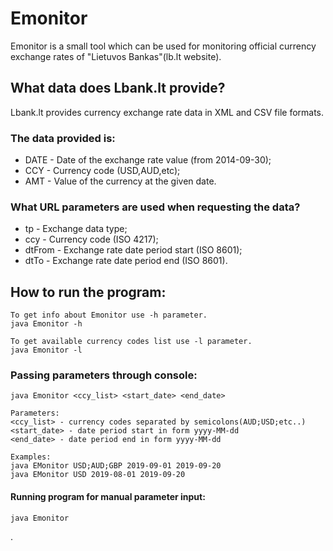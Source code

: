 # Emonitor
Emonitor is a small tool which can be used for monitoring official currency exchange rates of "Lietuvos Bankas"(lb.lt website).

## What data does Lbank.lt provide?
Lbank.lt provides currency exchange rate data in XML and CSV file formats.

### The data provided is:
- DATE - Date of the exchange rate value (from 2014-09-30);
- CCY - Currency code (USD,AUD,etc);
- AMT - Value of the currency at the given date.

### What URL parameters are used when requesting the data?
- tp - Exchange data type;
- ccy - Currency code (ISO 4217);
- dtFrom - Exchange rate date period start (ISO 8601);
- dtTo - Exchange rate date period end (ISO 8601).

## How to run the program:
	To get info about Emonitor use -h parameter.
	java Emonitor -h 
	
	To get available currency codes list use -l parameter.
	java Emonitor -l
### Passing parameters through console:
	java Emonitor <ccy_list> <start_date> <end_date>
	
	Parameters:
	<ccy_list> - currency codes separated by semicolons(AUD;USD;etc..)
	<start_date> - date period start in form yyyy-MM-dd 
	<end_date> - date period end in form yyyy-MM-dd
	
	Examples:
	java EMonitor USD;AUD;GBP 2019-09-01 2019-09-20
	java EMonitor USD 2019-08-01 2019-09-20

#### Running program for manual parameter input:
	java Emonitor

.